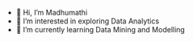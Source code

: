 - 👋 Hi, I’m Madhumathi
- 👀 I’m interested in exploring Data Analytics
- 🌱 I’m currently learning Data Mining and Modelling

<!---
Madhusri-2612/Madhusri-2612 is a ✨ special ✨ repository because its `README.md` (this file) appears on your GitHub profile.
You can click the Preview link to take a look at your changes.
--->
